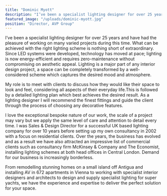 ```yaml
---
title: "Dominic Myott"
description: "I’ve been a specialist lighting designer for over 25 years and have had the pleasure of working on many varied projects during this time."
featured_image: "/uploads/dominic-myott.jpg"
position: "Director, AVP Group"
---
```


I’ve been a specialist lighting designer for over 25 years and have had the pleasure of working on many varied projects during this time. What can be achieved with the right lighting scheme is nothing short of extraordinary. Since LED systems were developed, technology has moved at pace; lighting is now energy-efficient and requires zero-maintenance without compromising on aesthetic appeal. Lighting is a major part of any interior design project, a space can be completely transformed by a well-considered scheme which captures the desired mood and atmosphere.

My role is to meet with clients to discuss how they would like their space to look and feel, considering all aspects of ​their ​everyday life​. ​This is followed by a ​detailed lighting plan which best achieve​s​ the desired result. As a lighting designer I will ​recommend​ the ​finest fittings and guide ​the client ​through the process of choosing any decorative features.

I love the ​exceptional ​bespoke nature of our work, the scale of a project may vary but we apply the same ​level of care and attention to detail every time. I was Sales & Design Director for a successful UK based lighting company for over 10 years before setting up my own consultancy in 2002 with a focus on residential clients. Over the years, the business has evolved and ​as a result we have also attracted an impressive list of commercial clients​ such as consultancy firm McKinsey & Company and The Economist, installing lighting schemes​ at​ ​both head offices in Central London. ​Demand for our business is increasingly borderless.
 
From remodelling stunning homes on a small island off Antigua and installing AV in 672 apartments in Vienna​ ​to working ​with specialist interior designers and architects to design and supply specialist lighting for super yachts, ​we have the experience and expertise to deliver the perfect solution for your space.
